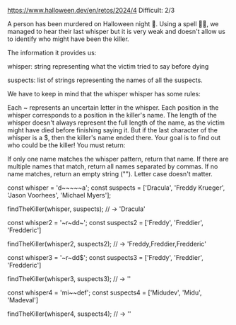 
https://www.halloween.dev/en/retos/2024/4
Difficult: 2/3

A person has been murdered on Halloween night 🔪. Using a spell 🧙‍♀️, we managed to hear their last whisper but it is very weak and doesn't allow us to identify who might have been the killer.

The information it provides us:

whisper: string representing what the victim tried to say before dying

suspects: list of strings representing the names of all the suspects.

We have to keep in mind that the whisper whisper has some rules:

Each ~ represents an uncertain letter in the whisper.
Each position in the whisper corresponds to a position in the killer's name.
The length of the whisper doesn't always represent the full length of the name, as the victim might have died before finishing saying it.
But if the last character of the whisper is a $, then the killer's name ended there.
Your goal is to find out who could be the killer! You must return:

If only one name matches the whisper pattern, return that name.
If there are multiple names that match, return all names separated by commas.
If no name matches, return an empty string ("").
Letter case doesn't matter.

const whisper = 'd~~~~~a';
const suspects = ['Dracula', 'Freddy Krueger', 'Jason Voorhees', 'Michael Myers'];

findTheKiller(whisper, suspects); // -> 'Dracula'

const whisper2 = '~r~dd~';
const suspects2 = ['Freddy', 'Freddier', 'Fredderic']

findTheKiller(whisper2, suspects2); // -> 'Freddy,Freddier,Fredderic'

const whisper3 = '~r~dd$';
const suspects3 = ['Freddy', 'Freddier', 'Fredderic']

findTheKiller(whisper3, suspects3); // -> ''

const whisper4 = 'mi~~def';
const suspects4 = ['Midudev', 'Midu', 'Madeval']

findTheKiller(whisper4, suspects4); // -> ''